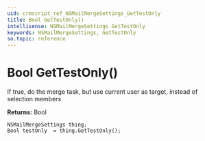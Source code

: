 ```yaml
---
uid: crmscript_ref_NSMailMergeSettings_GetTestOnly
title: Bool GetTestOnly()
intellisense: NSMailMergeSettings.GetTestOnly
keywords: NSMailMergeSettings, GetTestOnly
so.topic: reference
---
```


# Bool GetTestOnly()

If true, do the merge task, but use current user as target, instead of selection members

**Returns:** Bool

```crmscript
NSMailMergeSettings thing;
Bool testOnly  = thing.GetTestOnly();
```

